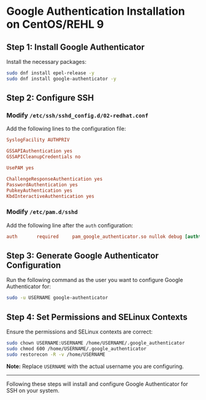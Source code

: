 
# Google Authentication Installation on CentOS/REHL 9

## Step 1: Install Google Authenticator

Install the necessary packages:

```bash
sudo dnf install epel-release -y
sudo dnf install google-authenticator -y
```

## Step 2: Configure SSH

### Modify `/etc/ssh/sshd_config.d/02-redhat.conf`

Add the following lines to the configuration file:

```conf
SyslogFacility AUTHPRIV

GSSAPIAuthentication yes
GSSAPICleanupCredentials no

UsePAM yes

ChallengeResponseAuthentication yes
PasswordAuthentication yes
PubkeyAuthentication yes
KbdInteractiveAuthentication yes
```

### Modify `/etc/pam.d/sshd`

Add the following line after the `auth` configuration:

```conf
auth       required     pam_google_authenticator.so nullok debug [authtok_prompt=Enter your secret token: ]
```

## Step 3: Generate Google Authenticator Configuration

Run the following command as the user you want to configure Google Authenticator for:

```bash
sudo -u USERNAME google-authenticator
```

## Step 4: Set Permissions and SELinux Contexts

Ensure the permissions and SELinux contexts are correct:

```bash
sudo chown USERNAME:USERNAME /home/USERNAME/.google_authenticator
sudo chmod 600 /home/USERNAME/.google_authenticator
sudo restorecon -R -v /home/USERNAME
```

**Note:** Replace `USERNAME` with the actual username you are configuring.

---

Following these steps will install and configure Google Authenticator for SSH on your system.
